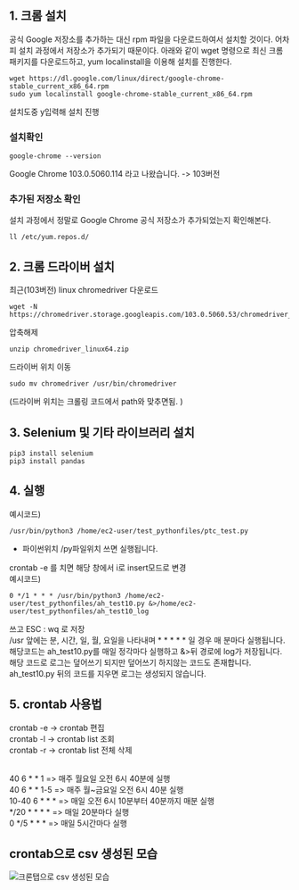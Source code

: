 ## 1. 크롬 설치
공식 Google 저장소를 추가하는 대신 rpm 파일을 다운로드하여서 설치할 것이다. 어차피 설치 과정에서 저장소가 추가되기 때문이다. 아래와 같이 wget 명령으로 최신 크롬 패키지를 다운로드하고, yum localinstall을 이용해 설치를 진행한다.
```
wget https://dl.google.com/linux/direct/google-chrome-stable_current_x86_64.rpm
sudo yum localinstall google-chrome-stable_current_x86_64.rpm
```
설치도중 y입력해 설치 진행
<br>

### 설치확인
```
google-chrome --version
```
Google Chrome 103.0.5060.114 라고 나왔습니다. -> 103버전
<br>

### 추가된 저장소 확인
설치 과정에서 정말로 Google Chrome 공식 저장소가 추가되었는지 확인해본다.<br>
```
ll /etc/yum.repos.d/
```

## 2. 크롬 드라이버 설치

최근(103버전) linux chromedriver 다운로드
```
wget -N https://chromedriver.storage.googleapis.com/103.0.5060.53/chromedriver_linux64.zip
```
압축해제
```
unzip chromedriver_linux64.zip
```
드라이버 위치 이동
```
sudo mv chromedriver /usr/bin/chromedriver
```
(드라이버 위치는 크롤링 코드에서 path와 맞추면됨. )

## 3. Selenium 및 기타 라이브러리 설치
```
pip3 install selenium
pip3 install pandas
```


## 4. 실행
예시코드)
```
/usr/bin/python3 /home/ec2-user/test_pythonfiles/ptc_test.py
```
- 파이썬위치 /py파일위치 쓰면 실행됩니다.

crontab -e 를 치면 해당 창에서 i로 insert모드로 변경<br>
예시코드)
```
0 */1 * * * /usr/bin/python3 /home/ec2-user/test_pythonfiles/ah_test10.py &>/home/ec2-user/test_pythonfiles/ah_test10_log
```
쓰고 ESC : wq 로 저장<br>
/usr 앞에는 분, 시간, 일, 월, 요일을 나타내며 * * * * * 일 경우 매 분마다 실행됩니다.<br>
해당코드는 ah_test10.py를 매일 정각마다 실행하고 &>뒤 경로에 log가 저장됩니다.<br>
해당 코드로 로그는 덮어쓰기 되지만 덮어쓰기 하지않는 코드도 존재합니다.<br>
ah_test10.py 뒤의 코드를 지우면 로그는 생성되지 않습니다.<br>



## 5. crontab 사용법

crontab -e -> crontab 편집 <br>
crontab -l -> crontab list 조회 <br>
crontab -r -> crontab list 전체 삭제 <br>
<br>

40 6 * * 1 	=> 매주 월요일 오전 6시 40분에 실행 <br>
40 6 * * 1-5 	=> 매주 월~금요일 오전 6시 40분 실행 <br>
10-40 6 * * * 	=> 매일 오전 6시 10분부터 40분까지 매분 실행 <br>
*/20 * * * *	=> 매일 20분마다 실행 <br>
0 */5 * * * 	=> 매일 5시간마다 실행 <br>

## crontab으로 csv 생성된 모습
![크론탭으로 csv 생성된 모습](https://user-images.githubusercontent.com/96936431/179172817-e704259e-31d5-49ab-a5f7-7a1e9a4622d2.png)







